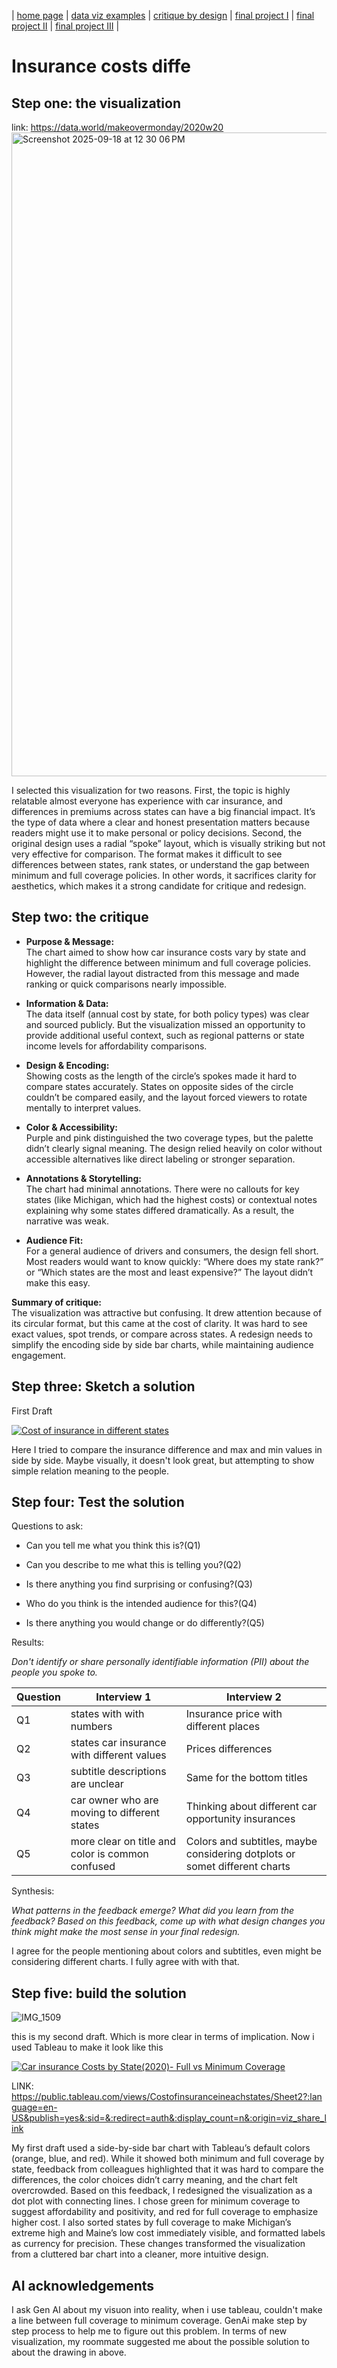 | [home page](https://cmustudent.github.io/tswd-portfolio-templates/) | [data viz examples](dataviz-examples) | [critique by design](critique-by-design) | [final project I](final-project-part-one) | [final project II](final-project-part-two) | [final project III](final-project-part-three) |

# Insurance costs diffe

## Step one: the visualization


link: https://data.world/makeovermonday/2020w20
<img width="1806" height="1030" alt="Screenshot 2025-09-18 at 12 30 06 PM" src="https://github.com/user-attachments/assets/8c491f9c-09d9-493a-ae6c-0dc07c0d5b8d" />

I selected this visualization for two reasons. 
First, the topic is highly relatable  almost everyone has experience with car insurance, and differences in premiums across states can have a big financial impact. It’s the type of data where a clear and honest presentation matters because readers might use it to make personal or policy decisions. Second, the original design uses a radial “spoke” layout, which is visually striking but not very effective for comparison. The format makes it difficult to see differences between states, rank states, or understand the gap between minimum and full coverage policies. In other words, it sacrifices clarity for aesthetics, which makes it a strong candidate for critique and redesign.


## Step two: the critique


- **Purpose & Message:**  
  The chart aimed to show how car insurance costs vary by state and highlight the difference between minimum and full coverage policies. However, the radial layout distracted from this message and made ranking or quick comparisons nearly impossible.

- **Information & Data:**  
  The data itself (annual cost by state, for both policy types) was clear and sourced publicly. But the visualization missed an opportunity to provide additional useful context, such as regional patterns or state income levels for affordability comparisons.

- **Design & Encoding:**  
 Showing costs as the length of the circle’s spokes made it hard to compare states accurately. States on opposite sides of the circle couldn’t be compared easily, and the layout forced viewers to rotate mentally to interpret values.

- **Color & Accessibility:**  
  Purple and pink distinguished the two coverage types, but the palette didn’t clearly signal meaning. The design relied heavily on color without accessible alternatives like direct labeling or stronger separation.

- **Annotations & Storytelling:**  
  The chart had minimal annotations. There were no callouts for key states (like Michigan, which had the highest costs) or contextual notes explaining why some states differed dramatically. As a result, the narrative was weak.

- **Audience Fit:**  
  For a general audience of drivers and consumers, the design fell short. Most readers would want to know quickly: “Where does my state rank?” or “Which states are the most and least expensive?” The layout didn’t make this easy.

**Summary of critique:**  
The visualization was attractive but confusing. It drew attention because of its circular format, but this came at the cost of clarity. It was hard to see exact values, spot trends, or compare across states. A redesign needs to simplify the encoding side by side bar charts, while maintaining audience engagement.

## Step three: Sketch a solution
First Draft
<div class='tableauPlaceholder' id='viz1758217538940' style='position: relative'><noscript><a href='#'><img alt='Cost of insurance in different states ' src='https:&#47;&#47;public.tableau.com&#47;static&#47;images&#47;Co&#47;Costofinsurance&#47;Costofinsuranceindifferentstates&#47;1_rss.png' style='border: none' /></a></noscript><object class='tableauViz'  style='display:none;'><param name='host_url' value='https%3A%2F%2Fpublic.tableau.com%2F' /> <param name='embed_code_version' value='3' /> <param name='site_root' value='' /><param name='name' value='Costofinsurance&#47;Costofinsuranceindifferentstates' /><param name='tabs' value='no' /><param name='toolbar' value='yes' /><param name='static_image' value='https:&#47;&#47;public.tableau.com&#47;static&#47;images&#47;Co&#47;Costofinsurance&#47;Costofinsuranceindifferentstates&#47;1.png' /> <param name='animate_transition' value='yes' /><param name='display_static_image' value='yes' /><param name='display_spinner' value='yes' /><param name='display_overlay' value='yes' /><param name='display_count' value='yes' /><param name='language' value='en-US' /><param name='filter' value='publish=yes' /></object></div>    

Here I tried to compare the insurance difference and max and min values in side by side. Maybe visually, it doesn't look great, but attempting to show simple relation meaning to the people.



## Step four: Test the solution

Questions to ask: 

- Can you tell me what you think this is?(Q1)

- Can you describe to me what this is telling you?(Q2)

- Is there anything you find surprising or confusing?(Q3)

- Who do you think is the intended audience for this?(Q4)

- Is there anything you would change or do differently?(Q5)

Results: 

_Don't identify or share personally identifiable information (PII) about the people you spoke to._


| Question | Interview 1                                       | Interview 2       |
|----------|---------------------------------------------------|---------------------------------------------------------------------------|                 
|  Q1      | states with with numbers                          |Insurance price with different places                                      |
|  Q2      | states car insurance with different values        | Prices differences                                                        | 
|  Q3      | subtitle descriptions are unclear                 | Same for the bottom titles                                                |
|  Q4      | car owner who are moving to different states      | Thinking about different car opportunity insurances                       |        
|  Q5      | more clear on title and color is common confused  | Colors and subtitles, maybe considering dotplots or somet different charts|                                  

Synthesis: 

_What patterns in the feedback emerge?  What did you learn from the feedback?  Based on this feedback, come up with what design changes you think might make the most sense in your final redesign._

I agree for the people mentioning about colors and subtitles, even might be considering different charts. I fully agree with with that. 

## Step five: build the solution
![IMG_1509](https://github.com/user-attachments/assets/fd172305-e964-46dd-9f31-8d1a61de3664)

 this is my second draft. Which is more clear in terms of implication. Now i used Tableau to make it look like this
<div class='tableauPlaceholder' id='viz1758231410442' style='position: relative'><noscript><a href='#'><img alt='Car insurance Costs by State(2020)- Full vs Minimum Coverage ' src='https:&#47;&#47;public.tableau.com&#47;static&#47;images&#47;Co&#47;Costofinsuranceineachstates&#47;Sheet2&#47;1_rss.png' style='border: none' /></a></noscript><object class='tableauViz'  style='display:none;'><param name='host_url' value='https%3A%2F%2Fpublic.tableau.com%2F' /> <param name='embed_code_version' value='3' /> <param name='site_root' value='' /><param name='name' value='Costofinsuranceineachstates&#47;Sheet2' /><param name='tabs' value='no' /><param name='toolbar' value='yes' /><param name='static_image' value='https:&#47;&#47;public.tableau.com&#47;static&#47;images&#47;Co&#47;Costofinsuranceineachstates&#47;Sheet2&#47;1.png' /> <param name='animate_transition' value='yes' /><param name='display_static_image' value='yes' /><param name='display_spinner' value='yes' /><param name='display_overlay' value='yes' /><param name='display_count' value='yes' /><param name='language' value='en-US' /><param name='filter' value='publish=yes' /></object></div>                <script type='text/javascript'>         
  var divElement = document.getElementById('viz1758231410442');      
  var vizElement = divElement.getElementsByTagName('object')[0];           
  vizElement.style.width='100%';vizElement.style.height=(divElement.offsetWidth*0.75)+'px';     
  var scriptElement = document.createElement('script');               
  scriptElement.src = 'https://public.tableau.com/javascripts/api/viz_v1.js';                
  vizElement.parentNode.insertBefore(scriptElement, vizElement);           
</script>


LINK: https://public.tableau.com/views/Costofinsuranceineachstates/Sheet2?:language=en-US&publish=yes&:sid=&:redirect=auth&:display_count=n&:origin=viz_share_link


My first draft used a side-by-side bar chart with Tableau’s default colors (orange, blue, and red). While it showed both minimum and full coverage by state, feedback from colleagues highlighted that it was hard to compare the differences, the color choices didn’t carry meaning, and the chart felt overcrowded. Based on this feedback, I redesigned the visualization as a dot plot with connecting lines. I chose green for minimum coverage to suggest affordability and positivity, and red for full coverage to emphasize higher cost. I also sorted states by full coverage to make Michigan’s extreme high and Maine’s low cost immediately visible, and formatted labels as currency for precision. These changes transformed the visualization from a cluttered bar chart into a cleaner, more intuitive design.


## AI acknowledgements
I ask Gen AI about my visuon into reality, when i use tableau, couldn't make a line between full coverage to minimum coverage. GenAi make step by step process to help me to figure out this problem. In terms of new visualization, my roommate suggested me about the possible solution to about the drawing in above.
